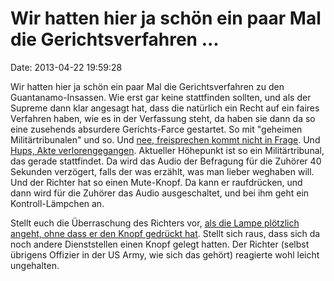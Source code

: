 Wir hatten hier ja schön ein paar Mal die Gerichtsverfahren \...
================================================================

Date: 2013-04-22 19:59:28

Wir hatten hier ja schön ein paar Mal die Gerichtsverfahren zu den
Guantanamo-Insassen. Wie erst gar keine stattfinden sollten, und als der
Supreme dann klar angesagt hat, dass die natürlich ein Recht auf ein
faires Verfahren haben, wie es in der Verfassung steht, da haben sie
dann da so eine zusehends absurdere Gerichts-Farce gestartet. So mit
\"geheimen Militärtribunalen\" und so. Und [nee, freisprechen kommt
nicht in Frage](http://blog.fefe.de/?ts=b93abad1). Und [Hups, Akte
verlorengegangen](http://blog.fefe.de/?ts=b94e61c0). Aktueller Höhepunkt
ist so ein Militärtribunal, das gerade stattfindet. Da wird das Audio
der Befragung für die Zuhörer 40 Sekunden verzögert, falls der was
erzählt, was man lieber weghaben will. Und der Richter hat so einen
Mute-Knopf. Da kann er raufdrücken, und dann wird für die Zuhörer das
Audio ausgeschaltet, und bei ihm geht ein Kontroll-Lämpchen an.

Stellt euch die Überraschung des Richters vor, [als die Lampe plötzlich
angeht, ohne dass er den Knopf gedrückt
hat](http://www.miamiherald.com/2013/01/29/3206764/guantanamo-judge-says-external.html).
Stellt sich raus, dass sich da noch andere Dienststellen einen Knopf
gelegt hatten. Der Richter (selbst übrigens Offizier in der US Army, wie
sich das gehört) reagierte wohl leicht ungehalten.
